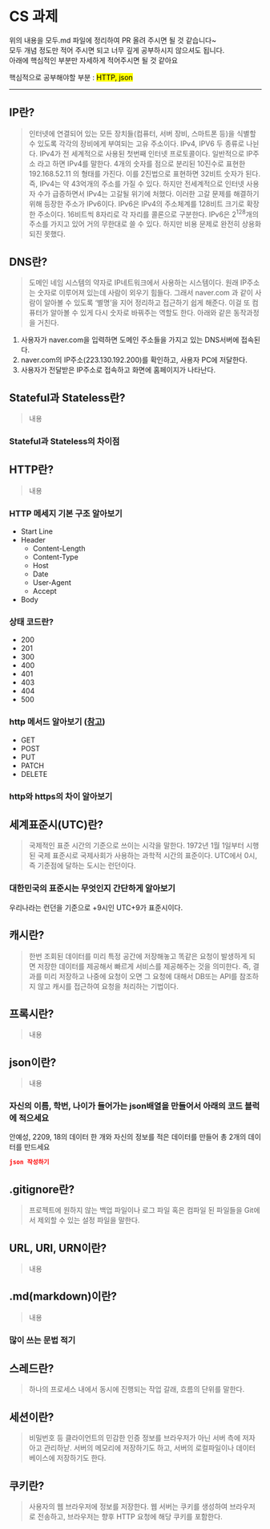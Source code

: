 # CS 과제

위의 내용을 모두.md 파일에 정리하여 PR 올려 주시면 될 것 같습니다~<br>
모두 개념 정도만 적어 주시면 되고 너무 깊게 공부하시지 않으셔도 됩니다.<br>
아래에 핵심적인 부분만 자세하게 적어주시면 될 것 같아요<br>

핵심적으로 공부해야할 부분 : <mark>HTTP, json<mark><br>

- - -

## IP란?
> 인터넷에 연결되어 있는 모든 장치들(컴퓨터, 서버 장비, 스마트폰 등)을 식별할 수 있도록 각각의 장비에게 부여되는 고유 주소이다. IPv4, IPV6 두 종류로 나뉜다. IPv4가 전 세계적으로 사용된 첫번째 인터넷 프로토콜이다. 일반적으로 IP주소 라고 하면 IPv4를 말한다. 4개의 숫자를 점으로 분리된 10진수로 표현한 192.168.52.11 의 형태를 가진다. 이를 2진법으로 표현하면 32비트 숫자가 된다. 즉, IPv4는 약 43억개의 주소를 가질 수 있다. 하지만 전세계적으로 인터넷 사용자 수가 급증하면서 IPv4는 고갈될 위기에 처했다. 이러한 고갈 문제를 해결하기 위해 등장한 주소가 IPv6이다. IPv6은 IPv4의 주소체계를 128비트 크기로 확장한 주소이다. 16비트씩 8자리로 각 자리를 콜론으로 구분한다. IPv6은 2<sup>128</sup>개의 주소를 가지고 있어 거의 무한대로 쓸 수 있다. 하지만 비용 문제로 완전히 상용화 되진 못했다.

## DNS란?
> 도메인 네임 시스템의 약자로 IP네트워크에서 사용하는 시스템이다. 원래 IP주소는 숫자로 이루어져 있는데 사람이 외우기 힘들다. 그래서 naver.com 과 같이 사람이 알아볼 수 있도록 ‘별명’을 지어 정리하고 접근하기 쉽게 해준다. 이걸 또 컴퓨터가 알아볼 수 있게 다시 숫자로 바꿔주는 역할도 한다. 아래와 같은 동작과정을 거친다.
<p>
  <ol>
    <li>사용자가 naver.com을 입력하면 도메인 주소들을 가지고 있는 DNS서버에 접속된다.</li>
    <li>naver.com의 IP주소(223.130.192.200)를 확인하고, 사용자 PC에 저달한다.</li>
    <li>사용자가 전달받은 IP주소로 접속하고 화면에 홈페이지가 나타난다.</li>
  </ol>
</p>

## Stateful과 Stateless란?
> 내용

### Stateful과 Stateless의 차이점

## HTTP란?
> 내용
### HTTP 메세지 기본 구조 알아보기
- Start Line
- Header
  - Content-Length
  - Content-Type
  - Host
  - Date
  - User-Agent
  - Accept
- Body
### 상태 코드란?
- 200
- 201
- 300
- 400
- 401
- 403
- 404
- 500
### http 메서드 알아보기 ([참고](https://inpa.tistory.com/entry/WEB-%F0%9F%8C%90-HTTP-%EB%A9%94%EC%84%9C%EB%93%9C-%EC%A2%85%EB%A5%98-%ED%86%B5%EC%8B%A0-%EA%B3%BC%EC%A0%95-%F0%9F%92%AF-%EC%B4%9D%EC%A0%95%EB%A6%AC))
- GET
- POST
- PUT
- PATCH
- DELETE
### http와 https의 차이 알아보기

## 세계표준시(UTC)란?
> 국제적인 표준 시간의 기준으로 쓰이는 시각을 말한다. 1972년 1월 1일부터 시행된 국제 표준시로 국제사회가 사용하는 과학적 시간의 표준이다. UTC에서 0시, 즉 기준점에 달하는 도시는 런던이다.
### 대한민국의 표준시는 무엇인지 **간단**하게 알아보기
<p>
  우리나라는 런던을 기준으로 +9시인 UTC+9가 표준시이다.
</p>

## 캐시란?
>  한번 조회된 데이터를 미리 특정 공간에 저장해놓고 똑같은 요청이 발생하게 되면 저장한 데이터를 제공해서 빠르게 서비스를 제공해주는 것을 의미한다. 즉, 결과를 미리 저장하고 나중에 요청이 오면 그 요청에 대해서 DB또는 API를 참조하지 않고 캐시를 접근하여 요청을 처리하는 기법이다.

## 프록시란?
> 내용

## json이란?
> 내용
### 자신의 이름, 학번, 나이가 들어가는 json배열을 만들어서 아래의 코드 블럭에 적으세요
안예성, 2209, 18의 데이터 한 개와 자신의 정보를 적은 데이터를 만들어 총 2개의 데이터를 만드세요
```json
json 작성하기
```

## .gitignore란?
> 프로젝트에 원하지 않는 백업 파일이나 로그 파일 혹은 컴파일 된 파일들을 Git에서 제외할 수 있는 설정 파일을 말한다.

## URL, URI, URN이란?
> 내용

## .md(markdown)이란?
> 내용
### 많이 쓰는 문법 적기

## 스레드란?
> 하나의 프로세스 내에서 동시에 진행되는 작업 갈래, 흐름의 단위를 말한다.

## 세션이란?
> 비밀번호 등 클라이언트의 민감한 인증 정보를 브라우저가 아닌 서버 측에 저자아고 관리하낟. 서버의 메모리에 저장하기도 하고, 서버의 로컬파일이나 데이터 베이스에 저장하기도 한다.

## 쿠키란?
> 사용자의 웹 브라우저에 정보를 저장한다. 웹 서버는 쿠키를 생성하여 브라우저로 전송하고, 브라우저는 향후 HTTP 요청에 해당 쿠키를 포함한다.
